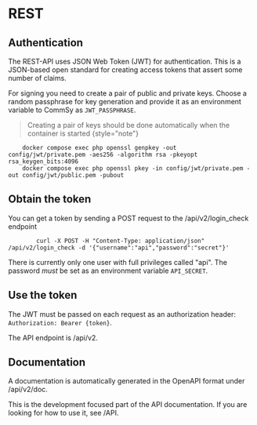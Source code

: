 # REST

## Authentication
The REST-API uses JSON Web Token (JWT) for authentication. This is a JSON-based open standard for creating access
tokens that assert some number of claims.

For signing you need to create a pair of public and private keys. Choose a random passphrase for key generation and
provide it as an environment variable to CommSy as `JWT_PASSPHRASE`.

> Creating a pair of keys should be done automatically when the container is started
{style="note"}

```
    docker compose exec php openssl genpkey -out config/jwt/private.pem -aes256 -algorithm rsa -pkeyopt rsa_keygen_bits:4096
    docker compose exec php openssl pkey -in config/jwt/private.pem -out config/jwt/public.pem -pubout
```

## Obtain the token
You can get a token by sending a POST request to the /api/v2/login_check endpoint

```
        curl -X POST -H "Content-Type: application/json" /api/v2/login_check -d '{"username":"api","password":"secret"}'
```

There is currently only one user with full privileges called "api". The password *must* be set as an environment variable `API_SECRET`.

## Use the token
The JWT must be passed on each request as an authorization header: `Authorization: Bearer {token}`.

The API endpoint is /api/v2.

## Documentation
A documentation is automatically generated in the OpenAPI format under /api/v2/doc.



This is the development focused part of the API documentation. If you are looking for how to use it, see /API.